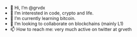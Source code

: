 - 👋 Hi, I’m @grvdx
- 👀 I’m interested in code, crypto and life.
- 🌱 I’m currently learning bitcoin.
- 💞️ I’m looking to collaborate on blockchains (mainly L1)
- 📫 How to reach me: very much active on twitter at grveth

<!---
grvdx/grvdx is a ✨ special ✨ repository because its `README.md` (this file) appears on your GitHub profile.
You can click the Preview link to take a look at your changes.
--->
